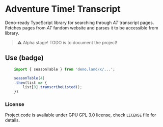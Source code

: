 # Adventure Time! Transcript

Deno-ready TypeScript library for searching through _AT_ transcript pages.
Fetches pages from _AT_ fandom website and parses it to be accessible from library.

> ⚠️ Alpha stage! TODO is to document the project!

## Use (badge)

```js
    import { seasonTable } from 'deno.land/x/...';

    seasonTable(4)
    .then(list => {
        list[0].transcribeListed();
    })
```

### License

Project code is available under GPU GPL 3.0 license, check `LICENSE` file for details.
